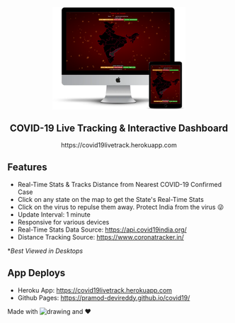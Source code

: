 <p align="center">
    <img width="300px" src="mockup.png" align="center" alt="Pramod Devireddy Chat App" />
    <h2 align="center">COVID-19 Live Tracking & Interactive Dashboard</h2>
    <p align="center"><a>https://covid19livetrack.herokuapp.com</a></p>
</p>

## Features

-   Real-Time Stats & Tracks Distance from Nearest COVID-19 Confirmed Case
-   Click on any state on the map to get the State's Real-Time Stats
-   Click on the virus to repulse them away. Protect India from the virus 😜
-   Update Interval: 1 minute
-   Responsive for various devices
-   Real-Time Stats Data Source: https://api.covid19india.org/
-   Distance Tracking Source: https://www.coronatracker.in/

\*_Best Viewed in Desktops_

## App Deploys

-   Heroku App: https://covid19livetrack.herokuapp.com
-   Github Pages: https://pramod-devireddy.github.io/covid19/

Made with <img src="https://vuejs.org/images/logo.png" alt="drawing" width="15"/> and ❤️
